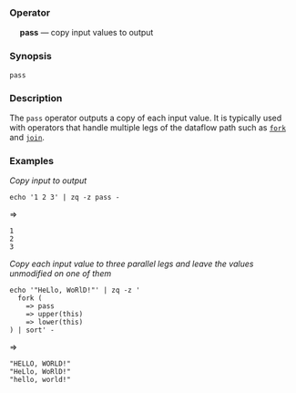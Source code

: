 ### Operator

&emsp; **pass** &mdash; copy input values to output

### Synopsis

```
pass
```
### Description

The `pass` operator outputs a copy of each input value. It is typically used
with operators that handle multiple legs of the dataflow path such as
[`fork`](fork.md) and [`join`](join.md).

### Examples

_Copy input to output_
```mdtest-command
echo '1 2 3' | zq -z pass -
```
=>
```mdtest-output
1
2
3
```

_Copy each input value to three parallel legs and leave the values unmodified on one of them_
```mdtest-command
echo '"HeLlo, WoRlD!"' | zq -z '
  fork (
    => pass
    => upper(this)
    => lower(this)
) | sort' -
```
=>
```mdtest-output
"HELLO, WORLD!"
"HeLlo, WoRlD!"
"hello, world!"
```
